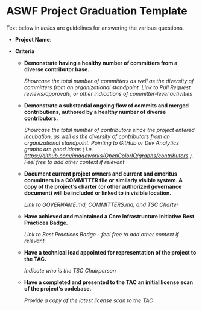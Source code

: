 # ASWF Project Graduation Template

Text below in _italics_ are guidelines for answering the various
questions.

- **Project Name**:

- **Criteria**

  - **Demonstrate having a healthy number of committers from a diverse
    contributor base.**

    _Showcase the total number of committers as well as the diversity
    of committers from an organizational standpoint. Link to Pull
    Request reviews/approvals, or other indications of committer-level
    activities_
 
  - **Demonstrate a substantial ongoing flow of commits and merged
    contributions, authored by a healthy number of diverse
    contributors.**
  
    _Showcase the total number of contributors since the project
    entered incubation, as well as the diversity of contributors from
    an organizational standpoint. Pointing to GitHub or Dev Analytics
    graphs are good ideas ( i.e.
    https://github.com/imageworks/OpenColorIO/graphs/contributors ).
    Feel free to add other context if relevant_

  - **Document current project owners and current and emeritus
    committers in a COMMITTER file or similarly visible system. A copy
    of the project’s charter (or other authorized governance document)
    will be included or linked to in visible location.**
  
    _Link to GOVERNAME.md, COMMITTERS.md, and TSC Charter_

  - **Have achieved and maintained a Core Infrastructure Initiative
    Best Practices Badge.**

    _Link to Best Practices Badge - feel free to add other context if
    relevant_

  - **Have a technical lead appointed for representation of the project
    to the TAC.**
  
    _Indicate who is the TSC Chairperson_

  - **Have a completed and presented to the TAC an initial license scan
    of the project’s codebase.**
  
    _Provide a copy of the latest license scan to the TAC_
